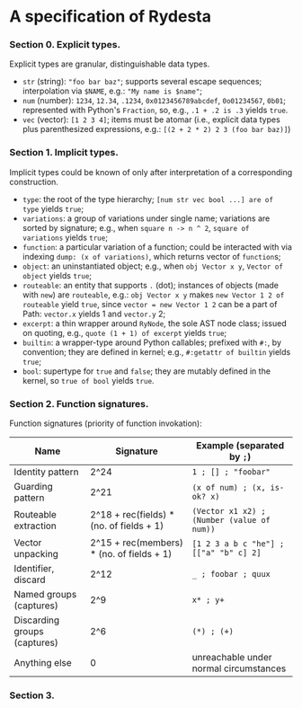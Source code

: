 # A specification of Rydesta

### Section 0. Explicit types.

Explicit types are granular, distinguishable data types.

+ `str` (string): `"foo bar baz"`; supports several escape sequences; interpolation
  via `$NAME`, e.g.: `"My name is $name"`;
+ `num` (number):  `1234`, `12.34`, `.1234`, `0x0123456789abcdef`, `0o01234567`, `0b01`;
  represented with Python's `Fraction`, so, e.g., `.1 + .2 is .3` yields `true`.
+ `vec` (vector): `[1 2 3 4]`; items must be atomar (i.e., explicit data types plus
  parenthesized expressions, e.g.: `[(2 + 2 * 2) 2 3 (foo bar baz)]`)

### Section 1. Implicit types.

Implicit types could be known of only after interpretation of a corresponding construction.

+ `type`: the root of the type hierarchy; `[num str vec bool ...] are of type`
  yields `true`;
+ `variations`: a group of variations under single name; variations are sorted by
  signature; e.g., when `square n -> n ^ 2`, `square of variations` yields `true`;
+ `function`: a particular variation of a function; could be interacted with
  via indexing `dump: (x of variations)`, which returns vector of `function`s;
+ `object`: an uninstantiated object; e.g., when `obj Vector x y`, `Vector of object`
  yields `true`;
+ `routeable`: an entity that supports `.` (dot); instances of objects (made with `new`)
  are `routeable`, e.g.: `obj Vector x y` makes `new Vector 1 2 of routeable` yield
  `true`, since `vector = new Vector 1 2` can be a part of Path: `vector.x` yields 1
  and `vector.y` 2;
+ `excerpt`: a thin wrapper around `RyNode`, the sole AST node class; issued on quoting,
  e.g., `quote (1 + 1) of excerpt` yields `true`;
+ `builtin`: a wrapper-type around Python callables; prefixed with `#:`, by convention;
  they are defined in kernel; e.g., `#:getattr of builtin` yields `true`;
+ `bool`: supertype for `true` and `false`; they are mutably defined in the kernel, so
  `true of bool` yields `true`.

### Section 2. Function signatures.

Function signatures (priority of function invokation):

| **Name**                     | **Signature**                             | **Example** (separated by `;`)             |
|------------------------------|-------------------------------------------|--------------------------------------------|
| Identity pattern             | 2^24                                      | `1 ; [] ; "foobar"`                        |
| Guarding pattern             | 2^21                                      | `(x of num) ; (x, is-ok? x)`               |
| Routeable extraction         | 2^18 + rec(fields) * (no. of fields + 1)  | `(Vector x1 x2) ; (Number (value of num))` |
| Vector unpacking             | 2^15 + rec(members) * (no. of fields + 1) | `[1 2 3 a b c "he"] ; [["a" "b" c] 2]`     |
| Identifier, discard          | 2^12                                      | `_ ; foobar ; quux`                        |
| Named groups (captures)      | 2^9                                       | `x* ; y+`                                  |
| Discarding groups (captures) | 2^6                                       | `(*) ; (+)`                                |
| Anything else                | 0                                         | unreachable under normal circumstances     |

### Section 3.
